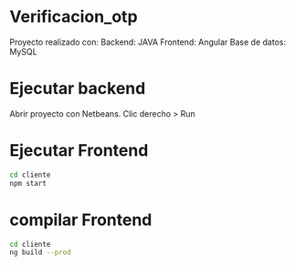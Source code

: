 # Verificacion_otp
 
Proyecto realizado con:
Backend: JAVA
Frontend: Angular
Base de datos: MySQL

# Ejecutar backend
Abrir proyecto con Netbeans.
Clic derecho > Run

# Ejecutar Frontend

``` bash
cd cliente
npm start
```

# compilar Frontend
```bash
cd cliente
ng build --prod
```

